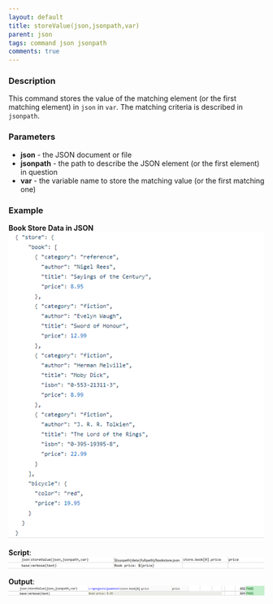 ```yaml
---
layout: default
title: storeValue(json,jsonpath,var)
parent: json
tags: command json jsonpath
comments: true
---
```



### Description
This command stores the value of the matching element (or the first matching element) in `json` in `var`.  The matching
criteria is described in `jsonpath`.


### Parameters
- **json** - the JSON document or file
- **jsonpath** \- the path to describe the JSON element (or the first element) in question
- **var** - the variable name to store the matching value (or the first matching one)


### Example
**Book Store Data in JSON**<br/>
![bookStoreData](image/bookStoreData.png)

**Script**:<br/>
![script](image/storeValue_01.png)

**Output**:<br/>
![output](image/storeValue_02.png)
